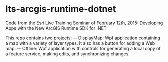 # lts-arcgis-runtime-dotnet
Code from the Esri Live Training Seminar of February 12th, 2015: Developing Apps with the New ArcGIS Runtime SDK for .NET

This repo contains two projects:
 -- DisplayMap: Wpf application containing a map with a variety of layer types. It also has a button for adding a Web map.
 -- Offline: Wpf application with controls for generating a local copy of a feature service, making edits, and synchronizing changes.

